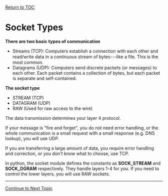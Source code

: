 <a href="https://github.com/CyberTrainingUSAF/08-Network-Programming/blob/master/00-Table-of-Contents.md" rel="Return to TOC"> Return to TOC </a>

# Socket Types

**There are two basic types of communication** 

* Streams \(TCP\):  Computers establish a connection with each other and read/write data in a continuous stream of bytes---like a ﬁle.  This is the most common. 
* Datagrams \(UDP\): Computers send discrete packets \(or messages\) to each other.   Each packet contains a collection of bytes, but each packet is separate and self-contained. 

**The socket type**

* STREAM \(TCP\)
* DATAGRAM \(UDP\)
* RAW \(Used for raw access to the wire\)

The data transmission determines your layer 4 protocol.

If your message is "fire and forget", you do not need error handling, or the whole communication is a small request with a small response \(e.g. DNS lookup\), you will use UDP.

If you are transferring a large amount of data, you require error handling and correction, or you don't know what to choose, use TCP.

In python, the socket module defines the constants as **SOCK\_STREAM** and **SOCK\_DGRAM** respectively. They handle layers 1-4 for you. If you need to control the lower layers, you will use RAW sockets.

---
<a href="https://github.com/CyberTrainingUSAF/08-Network-Programming/blob/master/03-intro-to-sockets/bsd-socket-api/connections.md" > Continue to Next Topic </a>
